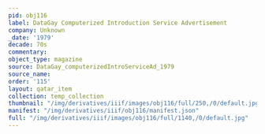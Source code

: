 ```yaml
---
pid: obj116
label: DataGay Computerized Introduction Service Advertisement
company: Unknown
_date: '1979'
decade: 70s
commentary: 
object_type: magazine
source: DataGay_computerizedIntroServiceAd_1979
source_name: 
order: '115'
layout: qatar_item
collection: temp_collection
thumbnail: "/img/derivatives/iiif/images/obj116/full/250,/0/default.jpg"
manifest: "/img/derivatives/iiif/obj116/manifest.json"
full: "/img/derivatives/iiif/images/obj116/full/1140,/0/default.jpg"
---
```

